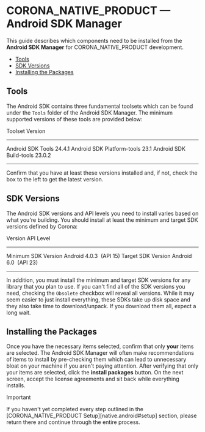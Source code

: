 # CORONA_NATIVE_PRODUCT &mdash; Android&nbsp;SDK&nbsp;Manager

This guide describes which components need to be installed from the __Android&nbsp;SDK&nbsp;Manager__ for CORONA_NATIVE_PRODUCT development.

<div class="guides-toc">

* [Tools](#tools)
* [SDK Versions](#versions)
* [Installing the Packages](#installing)

</div>


<a id="tools"></a>

## Tools

The Android SDK contains three fundamental toolsets which can be found under the `Tools` folder of the Android&nbsp;SDK&nbsp;Manager. The minimum supported versions of these tools are provided below:

<div class="inner-table">

Toolset							Version
------------------------------	--------------
Android SDK Tools				24.4.1
Android SDK Platform-tools		23.1
Android SDK Build-tools			23.0.2
------------------------------	--------------

</div>

Confirm that you have at least these versions installed and, if not, check the box to the left to get the latest version.




<a id="versions"></a>

## SDK Versions

The Android SDK versions and API levels you need to install varies based on what you're building. You should install at least the minimum and target SDK versions defined by Corona:

<div class="inner-table">

Version							API&nbsp;Level
------------------------------	------------------
Minimum&nbsp;SDK&nbsp;Version	Android 4.0.3 &nbsp;(API&nbsp;15)
Target SDK Version				Android 6.0 &nbsp;(API&nbsp;23)
------------------------------	------------------

</div>

In addition, you must install the minimum and target SDK versions for any library that you plan to use. If you can't find all of the SDK versions you need, checking the `Obsolete` checkbox will reveal all versions. While it may seem easier to just install everything, these SDKs take up disk space and they also take time to download/unpack. If you download them all, expect a long wait.




<a id="installing"></a>

## Installing the Packages

Once you have the necessary items selected, confirm that only __your__ items are selected. The Android&nbsp;SDK&nbsp;Manager will often make recommendations of items to install by <nobr>pre-checking</nobr> them which can lead to unnecessary bloat on your machine if you aren't paying attention. After verifying that only your items are selected, click the __install&nbsp;packages__ button. On the next screen, accept the license agreements and sit back while everything installs.

<div class="guide-notebox-imp">
<div class="notebox-title-imp">Important</div>

If you haven't yet completed every step outlined in the [CORONA_NATIVE_PRODUCT Setup][native.android#setup] section, please return there and continue through the entire process.

</div>
